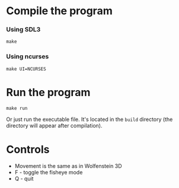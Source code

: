 # Compile the program
### Using SDL3
```make```
### Using ncurses
```make UI=NCURSES```

# Run the program
```make run```

Or just run the executable file. It's located in the `build` directory (the directory will appear after compilation).

# Controls
- Movement is the same as in Wolfenstein 3D
- F - toggle the fisheye mode
- Q - quit